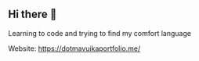 ## Hi there 👋
Learning to code and trying to find my comfort language

Website: https://dotmavuikaportfolio.me/

